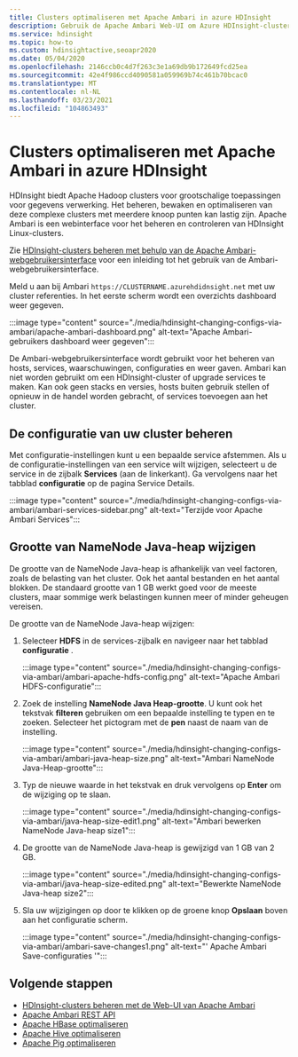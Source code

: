 ```yaml
---
title: Clusters optimaliseren met Apache Ambari in azure HDInsight
description: Gebruik de Apache Ambari Web-UI om Azure HDInsight-clusters te configureren en te optimaliseren.
ms.service: hdinsight
ms.topic: how-to
ms.custom: hdinsightactive,seoapr2020
ms.date: 05/04/2020
ms.openlocfilehash: 2146ccb0c4d7f263c3e1a69db9b172649fcd25ea
ms.sourcegitcommit: 42e4f986ccd4090581a059969b74c461b70bcac0
ms.translationtype: MT
ms.contentlocale: nl-NL
ms.lasthandoff: 03/23/2021
ms.locfileid: "104863493"
---
```

# <a name="optimize-clusters-with-apache-ambari-in-azure-hdinsight"></a>Clusters optimaliseren met Apache Ambari in azure HDInsight

HDInsight biedt Apache Hadoop clusters voor grootschalige toepassingen voor gegevens verwerking. Het beheren, bewaken en optimaliseren van deze complexe clusters met meerdere knoop punten kan lastig zijn. Apache Ambari is een webinterface voor het beheren en controleren van HDInsight Linux-clusters.

Zie [HDInsight-clusters beheren met behulp van de Apache Ambari-webgebruikersinterface](hdinsight-hadoop-manage-ambari.md) voor een inleiding tot het gebruik van de Ambari-webgebruikersinterface.

Meld u aan bij Ambari `https://CLUSTERNAME.azurehdidnsight.net` met uw cluster referenties. In het eerste scherm wordt een overzichts dashboard weer gegeven.

:::image type="content" source="./media/hdinsight-changing-configs-via-ambari/apache-ambari-dashboard.png" alt-text="Apache Ambari-gebruikers dashboard weer gegeven":::

De Ambari-webgebruikersinterface wordt gebruikt voor het beheren van hosts, services, waarschuwingen, configuraties en weer gaven. Ambari kan niet worden gebruikt om een HDInsight-cluster of upgrade services te maken. Kan ook geen stacks en versies, hosts buiten gebruik stellen of opnieuw in de handel worden gebracht, of services toevoegen aan het cluster.

## <a name="manage-your-clusters-configuration"></a>De configuratie van uw cluster beheren

Met configuratie-instellingen kunt u een bepaalde service afstemmen. Als u de configuratie-instellingen van een service wilt wijzigen, selecteert u de service in de zijbalk **Services** (aan de linkerkant). Ga vervolgens naar het tabblad **configuratie** op de pagina Service Details.

:::image type="content" source="./media/hdinsight-changing-configs-via-ambari/ambari-services-sidebar.png" alt-text="Terzijde voor Apache Ambari Services":::

## <a name="modify-namenode-java-heap-size"></a>Grootte van NameNode Java-heap wijzigen

De grootte van de NameNode Java-heap is afhankelijk van veel factoren, zoals de belasting van het cluster. Ook het aantal bestanden en het aantal blokken. De standaard grootte van 1 GB werkt goed voor de meeste clusters, maar sommige werk belastingen kunnen meer of minder geheugen vereisen.

De grootte van de NameNode Java-heap wijzigen:

1. Selecteer **HDFS** in de services-zijbalk en navigeer naar het tabblad **configuratie** .

    :::image type="content" source="./media/hdinsight-changing-configs-via-ambari/ambari-apache-hdfs-config.png" alt-text="Apache Ambari HDFS-configuratie":::

1. Zoek de instelling **NameNode Java Heap-grootte**. U kunt ook het tekstvak **filteren** gebruiken om een bepaalde instelling te typen en te zoeken. Selecteer het pictogram met de **pen** naast de naam van de instelling.

    :::image type="content" source="./media/hdinsight-changing-configs-via-ambari/ambari-java-heap-size.png" alt-text="Ambari NameNode Java-Heap-grootte":::

1. Typ de nieuwe waarde in het tekstvak en druk vervolgens op **Enter** om de wijziging op te slaan.

    :::image type="content" source="./media/hdinsight-changing-configs-via-ambari/java-heap-size-edit1.png" alt-text="Ambari bewerken NameNode Java-heap size1":::

1. De grootte van de NameNode Java-heap is gewijzigd van 1 GB van 2 GB.

    :::image type="content" source="./media/hdinsight-changing-configs-via-ambari/java-heap-size-edited.png" alt-text="Bewerkte NameNode Java-heap size2":::

1. Sla uw wijzigingen op door te klikken op de groene knop **Opslaan** boven aan het configuratie scherm.

    :::image type="content" source="./media/hdinsight-changing-configs-via-ambari/ambari-save-changes1.png" alt-text="' Apache Ambari Save-configuraties '":::

## <a name="next-steps"></a>Volgende stappen

* [HDInsight-clusters beheren met de Web-UI van Apache Ambari](hdinsight-hadoop-manage-ambari.md)
* [Apache Ambari REST API](hdinsight-hadoop-manage-ambari-rest-api.md)
* [Apache HBase optimaliseren](./optimize-hbase-ambari.md)
* [Apache Hive optimaliseren](./optimize-hive-ambari.md)
* [Apache Pig optimaliseren](./optimize-pig-ambari.md)
